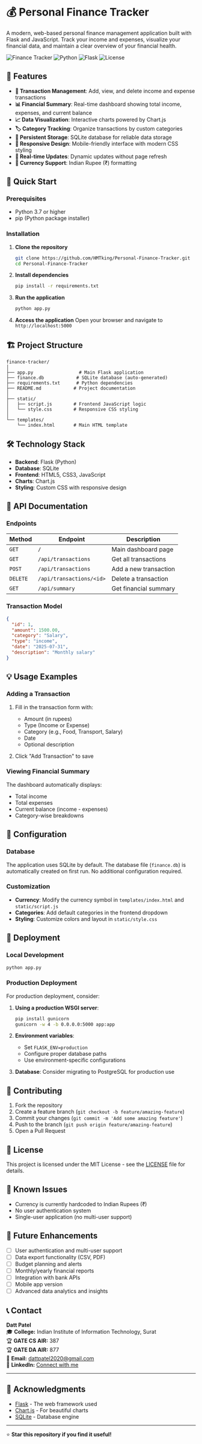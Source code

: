 # 💰 Personal Finance Tracker

A modern, web-based personal finance management application built with Flask and JavaScript. Track your income and expenses, visualize your financial data, and maintain a clear overview of your financial health.

![Finance Tracker](https://img.shields.io/badge/Version-1.0.0-blue.svg)
![Python](https://img.shields.io/badge/Python-3.7+-green.svg)
![Flask](https://img.shields.io/badge/Flask-2.0+-red.svg)
![License](https://img.shields.io/badge/License-MIT-yellow.svg)

## 🌟 Features

- **💸 Transaction Management**: Add, view, and delete income and expense transactions
- **📊 Financial Summary**: Real-time dashboard showing total income, expenses, and current balance
- **📈 Data Visualization**: Interactive charts powered by Chart.js
- **🏷️ Category Tracking**: Organize transactions by custom categories
- **💾 Persistent Storage**: SQLite database for reliable data storage
- **📱 Responsive Design**: Mobile-friendly interface with modern CSS styling
- **🔄 Real-time Updates**: Dynamic updates without page refresh
- **💱 Currency Support**: Indian Rupee (₹) formatting

## 🚀 Quick Start

### Prerequisites

- Python 3.7 or higher
- pip (Python package installer)

### Installation

1. **Clone the repository**
   ```bash
   git clone https://github.com/HMTking/Personal-Finance-Tracker.git
   cd Personal-Finance-Tracker
   ```

2. **Install dependencies**
   ```bash
   pip install -r requirements.txt
   ```

3. **Run the application**
   ```bash
   python app.py
   ```

4. **Access the application**
   Open your browser and navigate to `http://localhost:5000`

## 🏗️ Project Structure

```
finance-tracker/
│
├── app.py                 # Main Flask application
├── finance.db            # SQLite database (auto-generated)
├── requirements.txt      # Python dependencies
├── README.md            # Project documentation
│
├── static/
│   ├── script.js        # Frontend JavaScript logic
│   └── style.css        # Responsive CSS styling
│
└── templates/
    └── index.html       # Main HTML template
```

## 🛠️ Technology Stack

- **Backend**: Flask (Python)
- **Database**: SQLite
- **Frontend**: HTML5, CSS3, JavaScript
- **Charts**: Chart.js
- **Styling**: Custom CSS with responsive design

## 📖 API Documentation

### Endpoints

| Method | Endpoint | Description |
|--------|----------|-------------|
| `GET` | `/` | Main dashboard page |
| `GET` | `/api/transactions` | Get all transactions |
| `POST` | `/api/transactions` | Add a new transaction |
| `DELETE` | `/api/transactions/<id>` | Delete a transaction |
| `GET` | `/api/summary` | Get financial summary |

### Transaction Model

```json
{
  "id": 1,
  "amount": 1500.00,
  "category": "Salary",
  "type": "income",
  "date": "2025-07-31",
  "description": "Monthly salary"
}
```

## 💡 Usage Examples

### Adding a Transaction

1. Fill in the transaction form with:
   - Amount (in rupees)
   - Type (Income or Expense)
   - Category (e.g., Food, Transport, Salary)
   - Date
   - Optional description

2. Click "Add Transaction" to save

### Viewing Financial Summary

The dashboard automatically displays:
- Total income
- Total expenses  
- Current balance (income - expenses)
- Category-wise breakdowns

## 🔧 Configuration

### Database

The application uses SQLite by default. The database file (`finance.db`) is automatically created on first run. No additional configuration required.

### Customization

- **Currency**: Modify the currency symbol in `templates/index.html` and `static/script.js`
- **Categories**: Add default categories in the frontend dropdown
- **Styling**: Customize colors and layout in `static/style.css`

## 🚀 Deployment

### Local Development
```bash
python app.py
```

### Production Deployment

For production deployment, consider:

1. **Using a production WSGI server**:
   ```bash
   pip install gunicorn
   gunicorn -w 4 -b 0.0.0.0:5000 app:app
   ```

2. **Environment variables**:
   - Set `FLASK_ENV=production`
   - Configure proper database paths
   - Use environment-specific configurations

3. **Database**: Consider migrating to PostgreSQL for production use

## 🤝 Contributing

1. Fork the repository
2. Create a feature branch (`git checkout -b feature/amazing-feature`)
3. Commit your changes (`git commit -m 'Add some amazing feature'`)
4. Push to the branch (`git push origin feature/amazing-feature`)
5. Open a Pull Request

## 📝 License

This project is licensed under the MIT License - see the [LICENSE](LICENSE) file for details.

## 🐛 Known Issues

- Currency is currently hardcoded to Indian Rupees (₹)
- No user authentication system
- Single-user application (no multi-user support)

## 🔮 Future Enhancements

- [ ] User authentication and multi-user support
- [ ] Data export functionality (CSV, PDF)
- [ ] Budget planning and alerts
- [ ] Monthly/yearly financial reports
- [ ] Integration with bank APIs
- [ ] Mobile app version
- [ ] Advanced data analytics and insights

## 📞 Contact

**Datt Patel**  
🎓 **College:** Indian Institute of Information Technology, Surat  
🏆 **GATE CS AIR:** 387  
🏆 **GATE DA AIR:** 877  
📧 **Email:** dattpatel2020@gmail.com  
💼 **LinkedIn:** [Connect with me](https://www.linkedin.com/in/datt-patel-a312a5256/)

---

## 🙏 Acknowledgments

- [Flask](https://flask.palletsprojects.com/) - The web framework used
- [Chart.js](https://www.chartjs.org/) - For beautiful charts
- [SQLite](https://www.sqlite.org/) - Database engine

---

⭐ **Star this repository if you find it useful!**
